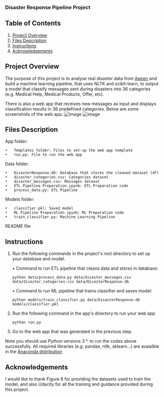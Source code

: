 ### Disaster Response Pipeline Project

## Table of Contents

1. [Project Overview](#overview)
2. [Files Description](#files)
3. [Instructions](#instructions)
4. [Acknowledgements](#licensing)

## Project Overview <a name="overview"></a>
The purpose of this project is to analyse real disaster data from [Appen](https://appen.com/) and build a machine learning pipeline, that uses NLTK and scikit-learn,  to output a model that classify messages sent during disasters into 36 categories (e.g. Medical Help, Medical Products, Offer, etc). 

There is also a web app that receives new messages as input and displays classification results in 36 predefined categories.
Below are some screenshots of the web app.
![image](https://user-images.githubusercontent.com/48845915/203915009-87df6ba6-1db1-40f6-a0f4-48a3c5389c07.png)
![image](https://user-images.githubusercontent.com/48845915/203915088-be4f19c8-1844-428e-b346-ab4ce1de1780.png)


## Files Description <a name="files"></a>

App folder:

    • 	Templates folder: Files to set-up the web app template
    •	run.py: File to run the web app
    
Data folder:

    •	DisasterResponse.db: Database that stores the cleaned dataset (df)
    •	disaster_categories.csv: Categories dataset
    •	disaster_messages.csv: Messages dataset
    •	ETL Pipeline Preparation.ipynb: ETL Preparation code
    •	process_data.py: ETL Pipeline
    
    
Models folder:

    •	classifier.pkl: Saved model
    •	ML Pipeline Preparation.ipynb: ML Preparation code
    •	train_classifier.py: Machine Learning Pipeline

    
README file

## Instructions <a name="instructions"></a>

1.	Run the following commands in the project's root directory to set up your database and model.
    
    •	Command to run ETL pipeline that cleans data and stores in database:
	
    	python data/process_data.py data/disaster_messages.csv data/disaster_categories.csv data/DisasterResponse.db
	
    •	Command to run ML pipeline that trains classifier and saves model:
	
		python models/train_classifier.py data/DisasterResponse.db models/classifier.pkl

2.	Run the following command in the app's directory to run your web app

    	python run.py
    
3.	Go to the web app that was generated in the previous step.


Note you should use Python versions 3.*. to run the codes above successfully. All required libraries (e.g. pandas, nltk, sklearn...) are avaialble in the [Anaconda distribution](https://www.anaconda.com/products/distribution)

## Acknowledgements <a name="licensing"></a>

I would like to thank Figure 8 for providing the datasets used to train the model, and also Udacity for all the training and guidance provided during this project. 
